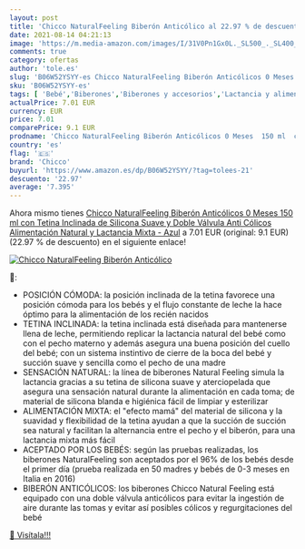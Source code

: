 ```yaml
---
layout: post
title: 'Chicco NaturalFeeling Biberón Anticólico al 22.97 % de descuento'
date: 2021-08-14 04:21:13
image: 'https://m.media-amazon.com/images/I/31V0Pn1Gx0L._SL500_._SL400_.jpg'
comments: true
category: ofertas
author: 'tole.es'
slug: 'B06W52YSYY-es Chicco NaturalFeeling Biberón Anticólicos 0 Meses 150 ml...'
sku: 'B06W52YSYY-es'
tags: [ 'Bebé','Biberones','Biberones y accesorios','Lactancia y alimentación','biberón','chicco','lactancia', ]
actualPrice: 7.01 EUR
currency: EUR
price: 7.01
comparePrice: 9.1 EUR
prodname: 'Chicco NaturalFeeling Biberón Anticólicos 0 Meses  150 ml  con Tetina Inclinada de Silicona Suave y Doble Válvula Anti Cólicos  Alimentación Natural y Lactancia Mixta - Azul'
country: 'es'
flag: '🇪🇸'
brand: 'Chicco'
buyurl: 'https://www.amazon.es/dp/B06W52YSYY/?tag=tolees-21'
descuento: '22.97'
average: '7.395'
---
```


Ahora mismo tienes [Chicco NaturalFeeling Biberón Anticólicos 0 Meses  150 ml  con Tetina Inclinada de Silicona Suave y Doble Válvula Anti Cólicos  Alimentación Natural y Lactancia Mixta - Azul](https://www.amazon.es/dp/B06W52YSYY/?tag=tolees-21) a 7.01 EUR (original: 9.1 EUR) (22.97 %  de descuento) en el siguiente enlace!

[![Chicco NaturalFeeling Biberón Anticólico](https://m.media-amazon.com/images/I/31V0Pn1Gx0L._SL500_._SL400_.jpg)](https://www.amazon.es/dp/B06W52YSYY/?tag=tolees-21)

🔎:

- POSICIÓN CÓMODA: la posición inclinada de la tetina favorece una posición cómoda para los bebés y el flujo constante de leche la hace óptimo para la alimentación de los recién nacidos
- TETINA INCLINADA: la tetina inclinada está diseñada para mantenerse llena de leche, permitiendo replicar la lactancia natural del bebé como con el pecho materno y además asegura una buena posición del cuello del bebé; con un sistema instintivo de cierre de la boca del bebé y succión suave y sencilla como el pecho de una madre
- SENSACIÓN NATURAL: la línea de biberones Natural Feeling simula la lactancia gracias a su tetina de silicona suave y aterciopelada que asegura una sensación natural durante la alimentación en cada toma; de material de silicona blanda e higiénica fácil de limpiar y esterilizar
- ALIMENTACIÓN MIXTA: el "efecto mamá" del material de silicona y la suavidad y flexibilidad de la tetina ayudan a que la succión de succión sea natural y facilitan la alternancia entre el pecho y el biberón, para una lactancia mixta más fácil
- ACEPTADO POR LOS BEBÉS: según las pruebas realizadas, los biberones NaturalFeeling son aceptados por el 96% de los bebés desde el primer día (prueba realizada en 50 madres y bebés de 0-3 meses en Italia en 2016)
- BIBERÓN ANTICÓLICOS: los biberones Chicco Natural Feeling está equipado con una doble válvula anticólicos para evitar la ingestión de aire durante las tomas y evitar así posibles cólicos y regurgitaciones del bebé

[🛒 Visítala!!!](https://www.amazon.es/dp/B06W52YSYY/?tag=tolees-21)
